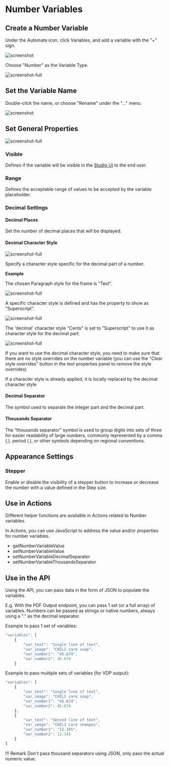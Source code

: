 # Number Variables

## Create a Number Variable

Under the Automate icon, click Variables, and add a variable with the "+" sign.

![screenshot](num0.png)

Choose "Number" as the Variable Type.

![screenshot-full](create-numbers.gif)

## Set the Variable Name

Double-click the name, or choose "Rename" under the "..." menu.

![screenshot](num2.png)

## Set General Properties

![screenshot-full](num1.png)

### Visible

Defines if the variable will be visible in the [Studio UI](/GraFx-Studio/concepts/template-management/#studio-ui) to the end user.

### Range

Defines the acceptable range of values to be accepted by the variable placeholder.

### Decimal Settings

#### Decimal Places

Set the number of decimal places that will be displayed.

#### Decimal Character Style

![screenshot-full](ds0.png)

Specify a character style specific for the decimal part of a number.

**Example**

The chosen Paragraph style for the frame is "Text".

![screenshot-full](ds1.png)

A specific character style is defined and has the property to show as "Superscript".

![screenshot-full](ds2.png)

The 'decimal' character style "Cents" is set to "Superscript" to use it as character style for the decimal part.

![screenshot-full](ds3.png)

If you want to use the decimal character style, you need to make sure that there are no style overrides on the number variable (you can use the "Clear style overrides" button in the text properties panel to remove the style overrides)

If a character style is already applied, it is locally replaced by the decimal character style


#### Decimal Separator

The symbol used to separate the integer part and the decimal part.

#### Thousands Separator

The “thousands separator” symbol is used to group digits into sets of three for easier readability of large numbers, commonly represented by a comma (,), period (.), or other symbols depending on regional conventions.

## Appearance Settings

### Stepper

Enable or disable the visibility of a stepper button to increase or decrease the number with a value defined in the Step size.

## Use in Actions

Different helper functions are available in Actions related to Number variables.

In Actions, you can use JavaScript to address the value and/or properties for number variables.

- getNumberVariableValue
- setNumberVariableValue
- setNumberVariableDecimalSeparator
- setNumberVariableThousandsSeparator

## Use in the API

Using the API, you can pass data in the form of JSON to populate the variables.

E.g. With the PDF Output endpoint, you can pass 1 set (or a full array) of variables. Numbers can be passed as strings or native numbers, always using a "." as the decimal separator.

Example to pass 1 set of variables:

``` js
"variables": [
    {
        "var_text": "Single line of text",
        "var_image": "CHILI care soap",
        "var_number1": "45.674",
        "var_number2": 45.674
    }
```
Example to pass multiple sets of variables (for VDP output):

``` js
"variables": [
    {
        "var_text": "Single line of text",
        "var_image": "CHILI care soap",
        "var_number1": "45.674",
        "var_number2": 45.674
    },
    {
        "var_text": "Second line of text",
        "var_image": "CHILI care shampoo",
        "var_number1": "12.345",
        "var_number2": 12.345
    }
]
```

!!! Remark
    Don't pass thousand separators using JSON, only pass the actual numeric value.
